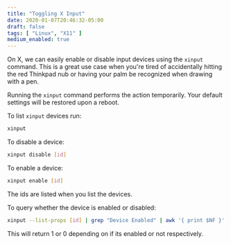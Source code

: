 ```yaml
---
title: "Toggling X Input"
date: 2020-01-07T20:46:32-05:00
draft: false
tags: [ "Linux", "X11" ]
medium_enabled: true
---
```


On X, we can easily enable or disable input devices using the `xinput` command. This is a great use case when you're tired of accidentally hitting the red Thinkpad nub or having your palm be recognized when drawing with a pen.

Running the `xinput` command performs the action temporarily. Your default settings will be restored upon a reboot.

To list `xinput` devices run:

```bash
xinput
```

To disable a device:

```bash
xinput disable [id]
```

To enable a device:

```bash
xinput enable [id]
```

The ids are listed when you list the devices.

To query whether the device is enabled or disabled:
```bash
xinput --list-props [id] | grep "Device Enabled" | awk '{ print $NF }'
```
This will return $1$ or $0$ depending on if its enabled or not respectively.
